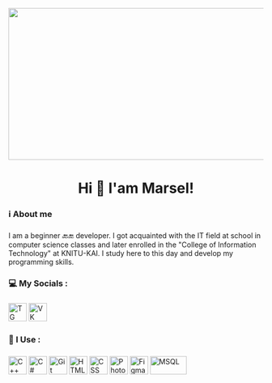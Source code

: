 <br clear="both">

<div align="center">
  <img height="300" width="600" src="https://pic.rutubelist.ru/video/2f/2c/2f2cabd6c0c7a4fec86cd38b6c2a0f98.jpg"  />
</div>

###

<h1 align="center">Hi 👋 I'am Marsel!</h1>

###

<h3 align="left">ℹ  About me</h3>

###

<p align="left">I am a beginner 🔙🔚 developer. I got acquainted with the IT field at school in computer science classes and later enrolled in the "College of Information Technology" at KNITU-KAI. I study here to this day and develop my programming skills.<br>

###

<h3 align="left">💻 My Socials :</h3>

###

<div align="left">
  <a href="https://t.me/IDEhize"><img src="https://okeygeek.ru/wp-content/uploads/2020/08/telegram-2048x2048.png" width="36" height="36" alt="TG" /></a>
  <a href="https://vk.com/idehize"><img src="https://static.tildacdn.com/tild6537-3437-4431-a564-313761616336/vk-ts1623650785.png" width="36" height="36" alt="VK" /></a> 
</div>

###

<h3 align="left">📎 I Use :</h3>


###

<div align="left">
  <img src="https://raw.githubusercontent.com/danielcranney/readme-generator/main/public/icons/skills/cplusplus-colored.svg" width="36" height="36" alt="C++" />
  <img src="https://raw.githubusercontent.com/danielcranney/readme-generator/main/public/icons/skills/csharp-colored.svg" width="36" height="36" alt="C#" />
  <img src="https://raw.githubusercontent.com/danielcranney/readme-generator/main/public/icons/skills/git-colored.svg" width="36" height="36" alt="Git" />
  <img src="https://raw.githubusercontent.com/danielcranney/readme-generator/main/public/icons/skills/html5-colored.svg" width="36" height="36" alt="HTML5" />
  <img src="https://raw.githubusercontent.com/danielcranney/readme-generator/main/public/icons/skills/css3-colored.svg" width="36" height="36" alt="CSS" />
  <img src="https://raw.githubusercontent.com/danielcranney/readme-generator/main/public/icons/skills/photoshop-colored.svg" width="36" height="36" alt="Photoshop" />
  <img src="https://raw.githubusercontent.com/danielcranney/readme-generator/main/public/icons/skills/figma-colored.svg" width="36" height="36" alt="Figma" />
  <img src="https://dc.bmstu.ru/wp-content/uploads/2024/08/Sql_data_base_with_logo.png" width="72" height="36" alt="MSQL" />
</div>

###
